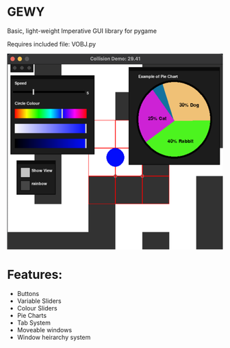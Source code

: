 # GEWY
Basic, light-weight Imperative GUI library for pygame

Requires included file: VOBJ.py

<img src="GEWY_Demo_image.png" width="604" height="458">

# Features:
 - Buttons
 - Variable Sliders
 - Colour Sliders
 - Pie Charts
 - Tab System
 - Moveable windows
 - Window heirarchy system
